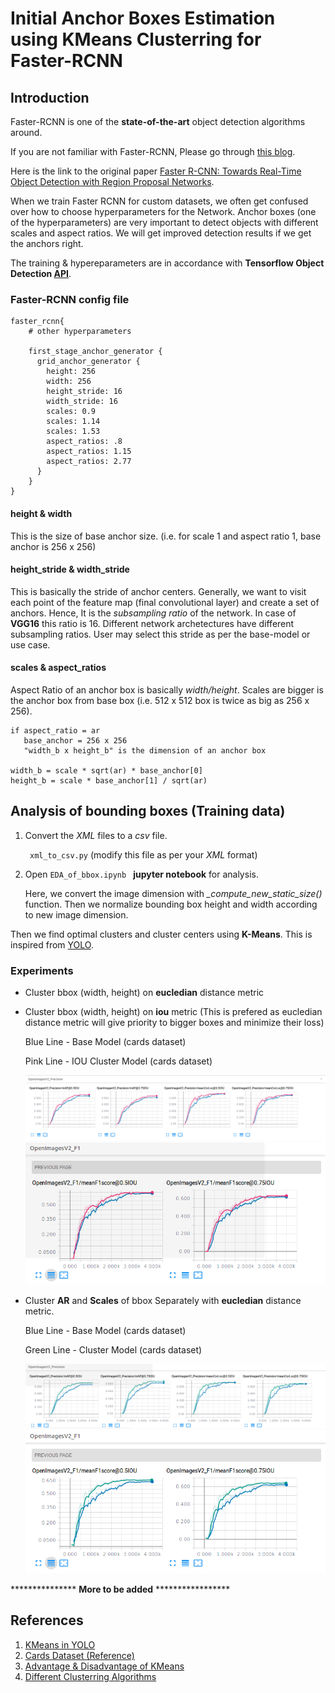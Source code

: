 # Initial Anchor Boxes Estimation using KMeans Clusterring for Faster-RCNN

## Introduction
Faster-RCNN is one of the **state-of-the-art** object detection algorithms around.

If you are not familiar with Faster-RCNN, Please go through [this blog](https://tryolabs.com/blog/2018/01/18/faster-r-cnn-down-the-rabbit-hole-of-modern-object-detection/).

Here is the link to the original paper [ Faster R-CNN: Towards Real-Time Object Detection with Region Proposal Networks](https://arxiv.org/abs/1506.01497).

When we train Faster RCNN for custom datasets, we often get confused over how to choose hyperparameters for the Network. Anchor boxes (one of the hyperparameters) are very important to detect objects with different scales and aspect ratios. We will get improved detection results if we get the anchors right.

The training & hypereparameters are in accordance with **Tensorflow Object Detection [API](https://github.com/tensorflow/models/tree/master/research/object_detection)**.

### Faster-RCNN config file
```
faster_rcnn{
    # other hyperparameters

    first_stage_anchor_generator {
      grid_anchor_generator {
        height: 256
        width: 256
        height_stride: 16
        width_stride: 16
        scales: 0.9
        scales: 1.14
        scales: 1.53
        aspect_ratios: .8
        aspect_ratios: 1.15
        aspect_ratios: 2.77
      }
    }    
}
```
#### height & width
This is the size of base anchor size. (i.e. for scale 1 and aspect ratio 1, base anchor is 256 x 256)

#### height_stride & width_stride
This is basically the stride of anchor centers. Generally, we want to visit each point of the feature map (final convolutional layer) and create a set of anchors. Hence, It is the *subsampling ratio* of the network. In case of **VGG16** this ratio is 16. Different network archetectures have different subsampling ratios. User may select this stride as per the base-model or use case.

#### scales & aspect_ratios

Aspect Ratio of an anchor box is basically *width/height*. Scales are bigger is the anchor box from base box (i.e. 512 x 512 box is twice as big as 256 x 256).
```
if aspect_ratio = ar
   base_anchor = 256 x 256
   "width_b x height_b" is the dimension of an anchor box

width_b = scale * sqrt(ar) * base_anchor[0]
height_b = scale * base_anchor[1] / sqrt(ar)
```

## Analysis of bounding boxes (Training data)

1. Convert the *XML* files to a *csv* file.

    ``` xml_to_csv.py``` (modify this file as per your *XML* format)
2. Open     ```EDA_of_bbox.ipynb ```    **jupyter notebook** for analysis.

    Here, we convert the image dimension with *_compute_new_static_size()* function. Then we normalize bounding box height and width according to new image dimension. 

Then we find optimal clusters and cluster centers using **K-Means**. This is inspired from [YOLO](https://pjreddie.com/darknet/yolo/).

### Experiments
* Cluster bbox (width, height) on **eucledian** distance metric
* Cluster bbox (width, height) on **iou** metric (This is prefered as eucledian distance metric will give priority to bigger boxes and minimize their loss)
  
  Blue Line - Base Model (cards dataset)

  Pink Line - IOU Cluster Model (cards dataset)
    
    ![Precision_iou](images/readme/precision.png)
    ![F1_iou](images/readme/F1.png)
* Cluster **AR** and **Scales** of bbox Separately with **eucledian** distance metric.
 
    Blue Line - Base Model (cards dataset)

    Green Line - Cluster Model (cards dataset)
  
    ![Precision_a_s](images/readme/precision_a_s.png)
    ![F1_a_s](images/readme/F1_a_s.png)


*************** **More to be added** *****************

## References
1. [KMeans in YOLO](https://lars76.github.io/object-detection/k-means-anchor-boxes/)
2. [Cards Dataset (Reference)](https://github.com/EdjeElectronics/TensorFlow-Object-Detection-API-Tutorial-Train-Multiple-Objects-Windows-10)
3. [Advantage & Disadvantage of KMeans](http://playwidtech.blogspot.com/2013/02/k-means-clustering-advantages-and.html)
4. [Different Clusterring Algorithms](https://towardsdatascience.com/the-5-clustering-algorithms-data-scientists-need-to-know-a36d136ef68)